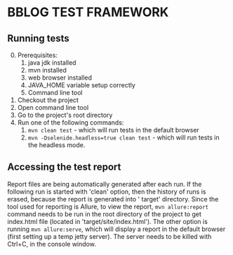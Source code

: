 # BBLOG TEST FRAMEWORK

## Running tests

0. Prerequisites:
    1. java jdk installed
    2. mvn installed
    3. web browser installed
    4. JAVA_HOME variable setup correctly
    5. Command line tool
1. Checkout the project
2. Open command line tool
3. Go to the project's root directory
4. Run one of the following commands:
    1. `mvn clean test` - which will run tests in the default browser
    2. `mvn -Dselenide.headless=true clean test` - which will run tests in the headless mode.

## Accessing the test report

Report files are being automatically generated after each run. If the following run is started
with 'clean' option, then the history of runs is erased, because the report is generated into '
target' directory. Since the tool used for reporting is Allure, to view the
report, `mvn allure:report` command needs to be run in the root directory of the project to get
index.html file (located in 'target/site/index.html'). The other option is
running `mvn allure:serve`, which will display a report in the default browser (first setting up a
temp jetty server). The server needs to be killed with Ctrl+C, in the console window.



